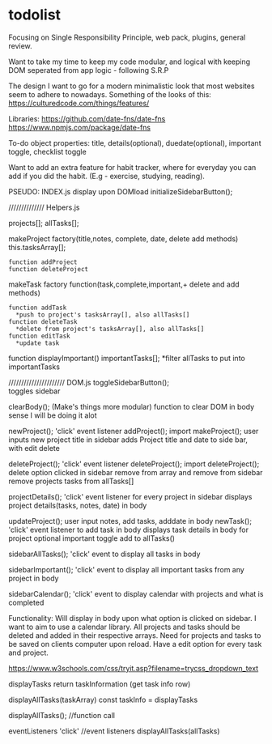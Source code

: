 # todolist
Focusing on Single Responsibility Principle, web pack, plugins, general review.  

Want to take my time to keep my code modular, and logical with keeping DOM seperated from app logic - following S.R.P

The design I want to go for a modern minimalistic look that most websites seem to adhere to nowadays. 
Something of the looks of this:
https://culturedcode.com/things/features/

Libraries: https://github.com/date-fns/date-fns
https://www.npmjs.com/package/date-fns

To-do object properties: title, details(optional), duedate(optional), important toggle, checklist toggle

Want to add an extra feature for habit tracker,
where for everyday you can add if you did 
the habit. (E.g - exercise, studying, reading).

PSEUDO:
INDEX.js
display upon DOMload
  initializeSidebarButton();

//////////////
Helpers.js

  projects[];
  allTasks[];

  makeProject factory(title,notes, complete, date, delete add methods)
    this.tasksArray[];

    function addProject
    function deleteProject


  makeTask factory function(task,complete,important,+ delete and add methods)

    function addTask
      *push to project's tasksArray[], also allTasks[]
    function deleteTask
      *delete from project's tasksArray[], also allTasks[]
    function editTask
      *update task

  function displayImportant()
    importantTasks[];
     *filter allTasks to put into importantTasks


//////////////////////
DOM.js
toggleSidebarButton();   
  toggles sidebar 

clearBody(); (Make's things more modular)
  function to clear DOM in body sense I will be doing it alot

newProject();
  'click' event listener addProject();
    import makeProject();
      user inputs new project title in sidebar
      adds Project title and date to side bar, with edit delete 

deleteProject();
  'click' event listener deleteProject();
    import deleteProject();
      delete option clicked in sidebar
      remove from array and remove from sidebar
      remove projects tasks from allTasks[]

projectDetails();
  'click' event listener for every project in sidebar
   displays project details(tasks, notes, date) in body

updateProject();
  user input notes, add tasks, adddate in body
  newTask();
    'click' event listener to add task in body
    displays task details in body for project
    optional important toggle add to allTasks()

sidebarAllTasks();
    'click' event to display all tasks in body

sidebarImportant();
    'click' event to display all important tasks from any project in body

sidebarCalendar();
    'click' event to display calendar with 
    projects and what is completed


Functionality: Will display in body upon what option is clicked on sidebar. 
I want to aim to use a calendar library. All projects and tasks should 
be deleted and added in their respective arrays. Need for projects and tasks to be saved on clients computer upon reload. 
Have a edit option for every task and project. 

https://www.w3schools.com/css/tryit.asp?filename=trycss_dropdown_text


displayTasks
  return taskInformation (get task info row)

displayAllTasks(taskArray)
  const taskInfo = displayTasks
  

displayAllTasks(); //function call

eventListeners 'click'  //event listeners
  displayAllTasks(allTasks)